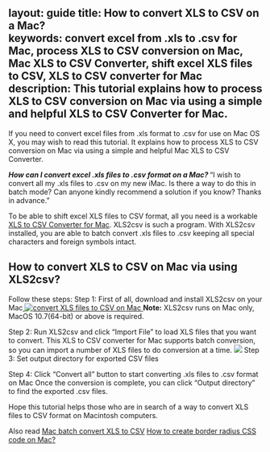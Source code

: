 
layout: guide
title: How to convert XLS to CSV on a Mac?  
keywords: convert excel from .xls to .csv for Mac, process XLS to CSV conversion on Mac, Mac XLS to CSV Converter, shift excel XLS files to CSV, XLS to CSV converter for Mac
description: This tutorial explains how to process XLS to CSV conversion on Mac via using a simple and helpful XLS to CSV Converter for Mac. 
---


If you need to convert excel files from .xls format to .csv for use on Mac OS X, you may wish to read this tutorial. It explains how to process XLS to CSV conversion on Mac via using a simple and helpful Mac XLS to CSV Converter.

<strong><em>How can I convert excel .xls files to .csv format on a Mac? </em></strong>
“I wish to convert all my .xls files to .csv on my new iMac. Is there a way to do this in batch mode? Can anyone kindly recommend a solution if you know? Thanks in advance.”

To be able to shift excel XLS files to CSV format, all you need is a workable <a href="https://gmagon.com/products/store/xls2csv/" target="_blank" rel="nofollow me noopener noreferrer" >XLS to CSV Converter for Mac</a>. XLS2csv is such a program. With XLS2csv installed, you are able to batch convert .xls files to .csv keeping all special characters and foreign symbols intact.
<h2>How to convert XLS to CSV on Mac via using XLS2csv?</h2>
Follow these steps:
Step 1: First of all, download and install XLS2csv on your Mac<a href="https://gmagon.com/products/store/xls2csv/" target="_blank" rel="nofollow me noopener noreferrer" >
<img src="https://gmagon.com/asset/images/free-download.png" alt="convert XLS files to CSV on Mac" />
</a><b>Note:</b> XLS2csv runs on Mac only, MacOS 10.7(64-bit) or above is required.

Step 2: Run XLS2csv and click “Import File” to load XLS files that you want to convert. This XLS to CSV converter for Mac supports batch conversion, so you can import a number of XLS files to do conversion at a time.
<img src="https://gmagon.com/products/store/xls2csv/images/screens/xls2csv.png" />
Step 3: Set output directory for exported CSV files

Step 4: Click “Convert all” button to start converting .xls files to .csv format on Mac
Once the conversion is complete, you can click “Output directory” to find the exported .csv files.

Hope this tutorial helps those who are in search of a way to convert XLS files to CSV format on Macintosh computers.

Also read
<a href="https://gmagon.com/guide/mac-batch-convert-xls-to-csv.html" target="_blank" rel="nofollow me noopener noreferrer" >Mac batch convert XLS to CSV</a>
<a href="https://gmagon.com/guide/create-border-radius-css-mac.html" target="_blank" rel="nofollow me noopener noreferrer" >How to create border radius CSS code on Mac?</a>